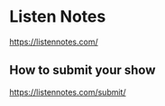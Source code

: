 # Listen Notes
https://listennotes.com/

## How to submit your show
https://listennotes.com/submit/
